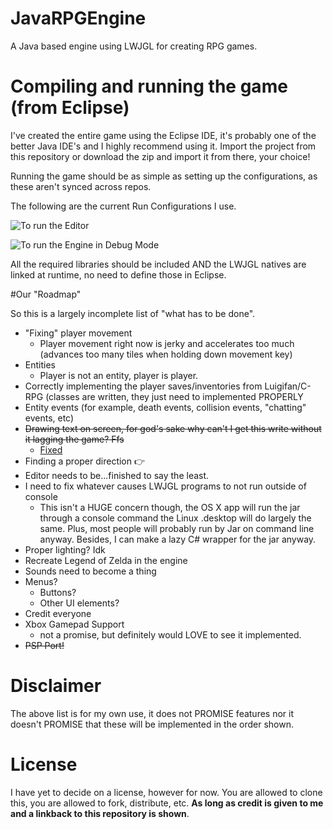 # JavaRPGEngine
A Java based engine using LWJGL for creating RPG games.

# Compiling and running the game (from Eclipse)
I've created the entire game using the Eclipse IDE, it's probably one of the better Java IDE's and I highly recommend using it. Import the project from this repository or download the zip and import it from there, your choice!

Running the game should be as simple as setting up the configurations, as these aren't synced across repos. 

The following are the current Run Configurations I use.


![To run the Editor](http://i.gyazo.com/bc7354af23b7c77d8bb34d5556d0efc2.png)

![To run the Engine in Debug Mode](http://i.gyazo.com/2703f6d20f95552021eb6c4fa2097857.png)

All the required libraries should be included AND the LWJGL natives are linked at runtime, no need to define those in Eclipse.

#Our "Roadmap"

So this is a largely incomplete list of "what has to be done".

- "Fixing" player movement 
  - Player movement right now is jerky and accelerates too much (advances too many tiles when holding down movement key)
- Entities
  - Player is not an entity, player is player.
- Correctly implementing the player saves/inventories from Luigifan/C-RPG (classes are written, they just need to implemented PROPERLY
- Entity events (for example, death events, collision events, "chatting" events, etc)
- ~~Drawing text on screen, for god's sake why can't I get this write without it lagging the game? Ffs~~ 
  - [Fixed](https://github.com/Luigifan/JavaRPGEngine/commit/f7f8e19615c2da61f423b9ba15d18cb16a4db9a8)
- Finding a proper direction :point_right:
- Editor needs to be...finished to say the least.
- I need to fix whatever causes LWJGL programs to not run outside of console
  - This isn't a HUGE concern though, the OS X app will run the jar through a console command the Linux .desktop will do largely the same. Plus, most people will probably run by Jar on command line anyway. Besides, I can make a lazy C# wrapper for the jar anyway.
- Proper lighting? Idk 
- Recreate Legend of Zelda in the engine
- Sounds need to become a thing
- Menus?
  - Buttons?
  - Other UI elements?
- Credit everyone
- Xbox Gamepad Support
  - not a promise, but definitely would LOVE to see it implemented.
- ~~PSP Port!~~

# Disclaimer

The above list is for my own use, it does not PROMISE features nor it doesn't PROMISE that these will be implemented in the order shown.

# License

I have yet to decide on a license, however for now. You are allowed to clone this, you are allowed to fork, distribute, etc. **As long as credit is given to me and a linkback to this repository is shown**.
